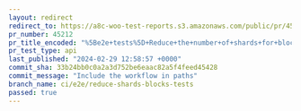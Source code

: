 ```yaml
---
layout: redirect
redirect_to: https://a8c-woo-test-reports.s3.amazonaws.com/public/pr/45212/api/index.html
pr_number: 45212
pr_title_encoded: "%5Be2e+tests%5D+Reduce+the+number+of+shards+for+blocks+tests+to+2"
pr_test_type: api
last_published: "2024-02-29 12:58:57 +0000"
commit_sha: 33b24bb0c0a2a3d752be6eaac82a5f4feed45428
commit_message: "Include the workflow in paths"
branch_name: ci/e2e/reduce-shards-blocks-tests
passed: true
---
```

